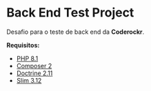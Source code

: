 # Back End Test Project

Desafio para o teste de back end da **Coderockr**.

**Requisitos:**

* [PHP 8.1](https://www.php.net/releases/8.1/en.php)
* [Composer 2](https://getcomposer.org/download/)
* [Doctrine 2.11](https://www.doctrine-project.org/projects/doctrine-orm/en/2.11/index.html)
* [Slim 3.12](http://www.slimframework.com/docs/v3/)